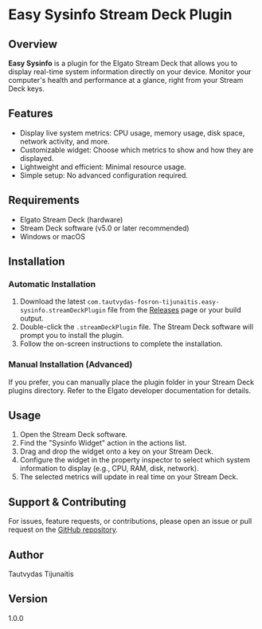
# Easy Sysinfo Stream Deck Plugin

## Overview

**Easy Sysinfo** is a plugin for the Elgato Stream Deck that allows you to display real-time system information directly on your device. Monitor your computer's health and performance at a glance, right from your Stream Deck keys.

## Features

- Display live system metrics: CPU usage, memory usage, disk space, network activity, and more.
- Customizable widget: Choose which metrics to show and how they are displayed.
- Lightweight and efficient: Minimal resource usage.
- Simple setup: No advanced configuration required.

## Requirements

- Elgato Stream Deck (hardware)
- Stream Deck software (v5.0 or later recommended)
- Windows or macOS

## Installation

### Automatic Installation

1. Download the latest `com.tautvydas-fosron-tijunaitis.easy-sysinfo.streamDeckPlugin` file from the [Releases](https://github.com/your-repo/easy-sysinfo/releases) page or your build output.
2. Double-click the `.streamDeckPlugin` file. The Stream Deck software will prompt you to install the plugin.
3. Follow the on-screen instructions to complete the installation.

### Manual Installation (Advanced)

If you prefer, you can manually place the plugin folder in your Stream Deck plugins directory. Refer to the Elgato developer documentation for details.

## Usage

1. Open the Stream Deck software.
2. Find the "Sysinfo Widget" action in the actions list.
3. Drag and drop the widget onto a key on your Stream Deck.
4. Configure the widget in the property inspector to select which system information to display (e.g., CPU, RAM, disk, network).
5. The selected metrics will update in real time on your Stream Deck.

## Support & Contributing

For issues, feature requests, or contributions, please open an issue or pull request on the [GitHub repository](https://github.com/your-repo/easy-sysinfo).

## Author

Tautvydas Tijunaitis

## Version

1.0.0
